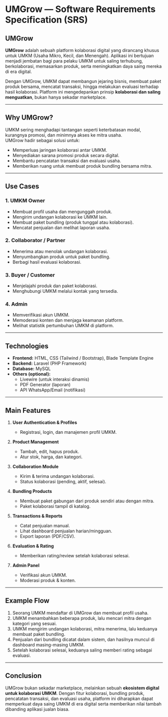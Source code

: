 # UMGrow — Software Requirements Specification (SRS)

## UMGrow
**UMGrow** adalah sebuah platform kolaborasi digital yang dirancang khusus untuk UMKM (Usaha Mikro, Kecil, dan Menengah). Aplikasi ini bertujuan menjadi jembatan bagi para pelaku UMKM untuk saling terhubung, berkolaborasi, memasarkan produk, serta meningkatkan daya saing mereka di era digital.  

Dengan UMGrow, UMKM dapat membangun jejaring bisnis, membuat paket produk bersama, mencatat transaksi, hingga melakukan evaluasi terhadap hasil kolaborasi. Platform ini mengedepankan prinsip **kolaborasi dan saling menguatkan**, bukan hanya sekadar marketplace.

---

## Why UMGrow?
UMKM sering menghadapi tantangan seperti keterbatasan modal, kurangnya promosi, dan minimnya akses ke mitra usaha.  
UMGrow hadir sebagai solusi untuk:  
- Memperluas jaringan kolaborasi antar UMKM.  
- Menyediakan sarana promosi produk secara digital.  
- Membantu pencatatan transaksi dan evaluasi usaha.  
- Memberikan ruang untuk membuat produk bundling bersama mitra.  

---

## Use Cases

### 1. UMKM Owner
- Membuat profil usaha dan mengunggah produk.  
- Mengirim undangan kolaborasi ke UMKM lain.  
- Membuat paket bundling (produk tunggal atau kolaborasi).  
- Mencatat penjualan dan melihat laporan usaha.  

### 2. Collaborator / Partner
- Menerima atau menolak undangan kolaborasi.  
- Menyumbangkan produk untuk paket bundling.  
- Berbagi hasil evaluasi kolaborasi.  

### 3. Buyer / Customer
- Menjelajahi produk dan paket kolaborasi.  
- Menghubungi UMKM melalui kontak yang tersedia.  

### 4. Admin
- Memverifikasi akun UMKM.  
- Memoderasi konten dan menjaga keamanan platform.  
- Melihat statistik pertumbuhan UMKM di platform.  

---

## Technologies
- **Frontend:** HTML, CSS (Tailwind / Bootstrap), Blade Template Engine  
- **Backend:** Laravel (PHP Framework)  
- **Database:** MySQL  
- **Others (optional):**  
  - Livewire (untuk interaksi dinamis)  
  - PDF Generator (laporan)  
  - API WhatsApp/Email (notifikasi)  

---

## Main Features
1. **User Authentication & Profiles**  
   - Registrasi, login, dan manajemen profil UMKM.  

2. **Product Management**  
   - Tambah, edit, hapus produk.  
   - Atur stok, harga, dan kategori.  

3. **Collaboration Module**  
   - Kirim & terima undangan kolaborasi.  
   - Status kolaborasi (pending, aktif, selesai).  

4. **Bundling Products**  
   - Membuat paket gabungan dari produk sendiri atau dengan mitra.  
   - Paket kolaborasi tampil di katalog.  

5. **Transactions & Reports**  
   - Catat penjualan manual.  
   - Lihat dashboard penjualan harian/mingguan.  
   - Export laporan (PDF/CSV).  

6. **Evaluation & Rating**  
   - Memberikan rating/review setelah kolaborasi selesai.  

7. **Admin Panel**  
   - Verifikasi akun UMKM.  
   - Moderasi produk & konten.  

---

## Example Flow
1. Seorang UMKM mendaftar di UMGrow dan membuat profil usaha.  
2. UMKM menambahkan beberapa produk, lalu mencari mitra dengan kategori yang sesuai.  
3. UMKM mengirim undangan kolaborasi, mitra menerima, lalu keduanya membuat paket bundling.  
4. Penjualan dari bundling dicatat dalam sistem, dan hasilnya muncul di dashboard masing-masing UMKM.  
5. Setelah kolaborasi selesai, keduanya saling memberi rating sebagai evaluasi.  

---

## Conclusion
UMGrow bukan sekadar marketplace, melainkan sebuah **ekosistem digital untuk kolaborasi UMKM**. Dengan fitur kolaborasi, bundling produk, pencatatan transaksi, dan evaluasi usaha, platform ini diharapkan dapat memperkuat daya saing UMKM di era digital serta memberikan nilai tambah dibanding aplikasi jualan biasa.
